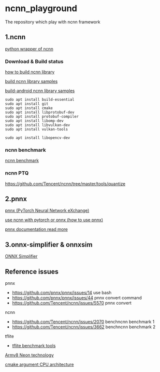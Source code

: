 # ncnn_playground

The repository which play with ncnn framework

## 1.ncnn

[python wrapper of ncnn](https://github.com/Tencent/ncnn/tree/master/python)

### Download & Build status

[how to build ncnn library](https://github.com/Tencent/ncnn/wiki/how-to-build)

[build ncnn library samples](https://github.com/Tencent/ncnn/blob/master/build.sh)

[build-android ncnn library samples](https://github.com/Tencent/ncnn/blob/master/build-android.cmd)

```commandline
sudo apt install build-essential 
sudo apt install git 
sudo apt install cmake 
sudo apt install libprotobuf-dev 
sudo apt install protobuf-compiler 
sudo apt install libomp-dev 
sudo apt install libvulkan-dev 
sudo apt install vulkan-tools 

sudo apt install libopencv-dev
```

### ncnn benchmark

[ncnn benchmark](https://github.com/Tencent/ncnn/tree/master/benchmark)

### ncnn PTQ

https://github.com/Tencent/ncnn/tree/master/tools/quantize

## 2.pnnx

[pnnx (PyTorch Neural Network eXchange)](https://github.com/pnnx/pnnx)

[use ncnn with pytorch or onnx (how to use pnnx)](https://github.com/Tencent/ncnn/wiki/use-ncnn-with-pytorch-or-onnx#how-to-use-pnnx)

[pnnx documentation read more](https://github.com/Tencent/ncnn/tree/master/tools/pnnx)

## 3.onnx-simplifier & onnxsim

[ONNX Simplifier](https://github.com/daquexian/onnx-simplifier)

## Reference issues

pnnx

- https://github.com/pnnx/pnnx/issues/14 use bash
- https://github.com/pnnx/pnnx/issues/44 pnnx convert command
- https://github.com/Tencent/ncnn/issues/5570 pnnx convert

ncnn

- https://github.com/Tencent/ncnn/issues/2070 benchncnn benchmark 1
- https://github.com/Tencent/ncnn/issues/3662 benchncnn benchmark 2

tflite

- [tflite benchmark tools](https://ai.google.dev/edge/litert/models/measurement)

[Armv8 Neon technology](https://developer.arm.com/documentation/102474/0100/Fundamentals-of-Armv8-Neon-technology)

[cmake argument CPU architecture](https://github.com/Tencent/ncnn/blob/23890900c2a92a0932eba629d3c0bdbbc20808de/CMakeLists.txt#L267)